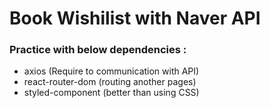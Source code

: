 # Book Wishilist with Naver API

### Practice with below dependencies :

- axios (Require to communication with API)
- react-router-dom (routing another pages)
- styled-component (better than using CSS)
